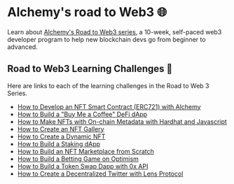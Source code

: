 # Alchemy's road to Web3 🌐

Learn about [Alchemy's Road to Web3 series](https://docs.alchemy.com/docs/welcome-to-the-road-to-web3), a 10-week, self-paced web3 developer program to help new blockchain devs go from beginner to advanced.

## Road to Web3 Learning Challenges :rocket:

Here are links to each of the learning challenges in the Road to Web 3 Series.

- [How to Develop an NFT Smart Contract (ERC721) with Alchemy](https://docs.alchemy.com/docs/1-how-to-develop-an-nft-smart-contract-erc721-with-alchemy)
- [How to Build a "Buy Me a Coffee" DeFi dApp](https://docs.alchemy.com/docs/2-how-to-build-buy-me-a-coffee-defi-dapp)
- [How to Make NFTs with On-chain Metadata with Hardhat and Javascript](https://docs.alchemy.com/docs/3-how-to-make-nfts-with-on-chain-metadata-hardhat-and-javascript)
- [How to Create an NFT Gallery](https://docs.alchemy.com/docs/5-connect-apis-to-your-smart-contracts-using-chainlink)
- [How to Create a Dynamic NFT](https://docs.alchemy.com/docs/5-connect-apis-to-your-smart-contracts-using-chainlink)
- [How to Build a Staking dApp](https://docs.alchemy.com/docs/6-how-to-build-a-staking-dapp)
- [How to Build an NFT Marketplace from Scratch](https://docs.alchemy.com/docs/7-how-to-build-an-nft-marketplace-from-scratch)
- [How to Build a Betting Game on Optimism](https://docs.alchemy.com/docs/8-how-to-build-a-betting-game-on-optimism)
- [How to Build a Token Swap Dapp with 0x API](https://docs.alchemy.com/docs/9-how-to-build-a-token-swap-dapp-with-0x-api)
- [How to Create a Decentralized Twitter with Lens Protocol](https://docs.alchemy.com/docs/how-to-create-a-decentralized-twitter-with-lens-protocol)
